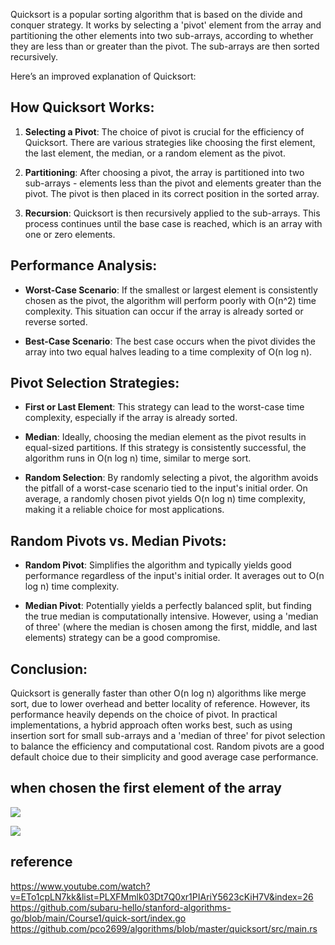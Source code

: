 Quicksort is a popular sorting algorithm that is based on the divide and conquer strategy. It works by selecting a 'pivot' element from the array and partitioning the other elements into two sub-arrays, according to whether they are less than or greater than the pivot. The sub-arrays are then sorted recursively.

Here’s an improved explanation of Quicksort:

## How Quicksort Works:

1. **Selecting a Pivot**: The choice of pivot is crucial for the efficiency of Quicksort. There are various strategies like choosing the first element, the last element, the median, or a random element as the pivot.

2. **Partitioning**: After choosing a pivot, the array is partitioned into two sub-arrays - elements less than the pivot and elements greater than the pivot. The pivot is then placed in its correct position in the sorted array.

3. **Recursion**: Quicksort is then recursively applied to the sub-arrays. This process continues until the base case is reached, which is an array with one or zero elements.

## Performance Analysis:

- **Worst-Case Scenario**: If the smallest or largest element is consistently chosen as the pivot, the algorithm will perform poorly with O(n^2) time complexity. This situation can occur if the array is already sorted or reverse sorted.

- **Best-Case Scenario**: The best case occurs when the pivot divides the array into two equal halves leading to a time complexity of O(n log n).

## Pivot Selection Strategies:

- **First or Last Element**: This strategy can lead to the worst-case time complexity, especially if the array is already sorted.

- **Median**: Ideally, choosing the median element as the pivot results in equal-sized partitions. If this strategy is consistently successful, the algorithm runs in O(n log n) time, similar to merge sort.

- **Random Selection**: By randomly selecting a pivot, the algorithm avoids the pitfall of a worst-case scenario tied to the input's initial order. On average, a randomly chosen pivot yields O(n log n) time complexity, making it a reliable choice for most applications.

## Random Pivots vs. Median Pivots:

- **Random Pivot**: Simplifies the algorithm and typically yields good performance regardless of the input's initial order. It averages out to O(n log n) time complexity.

- **Median Pivot**: Potentially yields a perfectly balanced split, but finding the true median is computationally intensive. However, using a 'median of three' (where the median is chosen among the first, middle, and last elements) strategy can be a good compromise.

## Conclusion:

Quicksort is generally faster than other O(n log n) algorithms like merge sort, due to lower overhead and better locality of reference. However, its performance heavily depends on the choice of pivot. In practical implementations, a hybrid approach often works best, such as using insertion sort for small sub-arrays and a 'median of three' for pivot selection to balance the efficiency and computational cost. Random pivots are a good default choice due to their simplicity and good average case performance.

## when chosen the first element of the array

![](https://storage.googleapis.com/zenn-user-upload/b7b628769612-20240429.png)

![](https://storage.googleapis.com/zenn-user-upload/9c24e90ad398-20240429.png)

## reference

https://www.youtube.com/watch?v=ETo1cpLN7kk&list=PLXFMmlk03Dt7Q0xr1PIAriY5623cKiH7V&index=26
https://github.com/subaru-hello/stanford-algorithms-go/blob/main/Course1/quick-sort/index.go
https://github.com/pco2699/algorithms/blob/master/quicksort/src/main.rs
